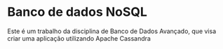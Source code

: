 # Banco de dados NoSQL
 Este é um trabalho da disciplina de Banco de Dados Avançado, que visa criar uma aplicação utilizando Apache Cassandra
